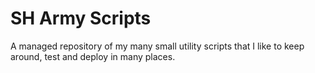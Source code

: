 # SH Army Scripts

A managed repository of my many small utility scripts that I like to keep around, test and deploy in many places.
